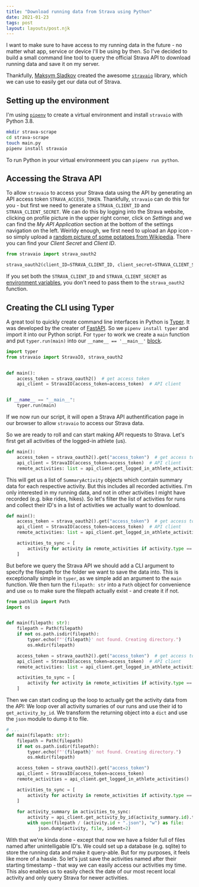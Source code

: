 ```yaml
---
title: "Download running data from Strava using Python"
date: 2021-01-23
tags: post
layout: layouts/post.njk
---
```


I want to make sure to have access to my running data in the future - no matter
what app, service or device I'll be using by then. So I've decided to build a
small command line tool to query the official Strava API to download running
data and save it on my server.

Thankfully, [Maksym Sladkov](https://github.com/sladkovm) created the awesome
[`stravaio`](https://github.com/sladkovm/stravaio) library, which we can use to
easily get our data out of Strava.

## Setting up the environment

I'm using [`pipenv`](https://pipenv.pypa.io/en/latest/) to create a virtual
environment and install `stravaio` with Python 3.8.

```bash
mkdir strava-scrape
cd strava-scrape
touch main.py
pipenv install stravaio
```

To run Python in your virtual environmeent you can ```pipenv run python```.

## Accessing the Strava API

To allow `stravaio` to access your Strava data using the API by generating an
API access token `STRAVA_ACCESS_TOKEN`. Thankfully, `stravaio` can do this for
you - but first we need to generate a `STRAVA_CLIENT_ID` and
`STRAVA_CLIENT_SECRET`. We can do this by logging into the Strava website,
clicking on profile picture in the upper right corner, click on *Settings* and
we can find the *My API Application* section at the bottom of the settings
navigation on the left. Weirldy enough, we first need to upload an App icon - so
simply upload a [random picture of some potatoes from
Wikipedia](https://en.wikipedia.org/wiki/Potato#/media/File:Patates.jpg). There
you can find your *Client Secret* and *Client ID*.



```python
from stravaio import strava_oauth2

strava_oauth2(client_ID=STRAVA_CLIENT_ID, client_secret=STRAVA_CLIENT_SECRET)
```

If you set both the `STRAVA_CLIENT_ID` and `STRAVA_CLIENT_SECRET` as
[environment
variables](https://www.twilio.com/blog/2017/01/how-to-set-environment-variables.html),
you don't need to pass them to the `strava_oauth2` function.


## Creating the CLI using Typer

A great tool to quickly create command line interfaces in Python is
[Typer](https://typer.tiangolo.com/). It was developed by the creater of
[FastAPI](https://fastapi.tiangolo.com/). So we `pipenv install typer` and
import it into our Python script. For `typer` to work we create
a `main` function and put `typer.run(main)` into our `__name__ == '__main__'` [block](https://stackoverflow.com/questions/419163/what-does-if-name-main-do). 

```python
import typer
from stravaio import StravaIO, strava_oauth2


def main():
    access_token = strava_oauth2()  # get access token
    api_client = StravaIO(access_token=access_token)  # API client


if __name__ == "__main__":
    typer.run(main)
```
If we now run our script, it will open a Strava API authentification page in our
browser to allow `stravaio` to access our Strava data.

So we are ready to roll and can start making API requests to Strava. Let's first
get all activities of the logged-in athlete (us).

```python
def main():
    access_token = strava_oauth2().get("access_token")  # get access token
    api_client = StravaIO(access_token=access_token)  # API client
    remote_activities: list = api_client.get_logged_in_athlete_activities()
```

This will get us a list of `SummaryActivity` objects which contain summary data
for each respective activity. But this includes all recorded activities. I'm
only interested in my running data, and not in other activities I might have
recorded (e.g. bike rides, hikes). So let's filter the list of activities for
runs and collect their ID's in a list of activities we actually want to
download.

```python
def main():
    access_token = strava_oauth2().get("access_token")  # get access token
    api_client = StravaIO(access_token=access_token)  # API client
    remote_activities: list = api_client.get_logged_in_athlete_activities()

    activities_to_sync = [
        activity for activity in remote_activities if activity.type == "Run"
    ]
```

But before we query the Strava API we should add a CLI argument to specify the
filepath for the folder we want to save the data into. This is exceptionally
simple in `typer`, as we simple add an argument to the `main` function. We then
turn the `filepath: str` into a `Path` object for convenience and use `os` to 
make sure the filepath actually exist - and create it if not.

```python
from pathlib import Path
import os


def main(filepath: str):
    filepath = Path(filepath)
    if not os.path.isdir(filepath):
        typer.echo(f"'{filepath}' not found. Creating directory.")
        os.mkdir(filepath)

    access_token = strava_oauth2().get("access_token")  # get access token
    api_client = StravaIO(access_token=access_token)  # API client
    remote_activities: list = api_client.get_logged_in_athlete_activities()

    activities_to_sync = [
        activity for activity in remote_activities if activity.type == "Run"
    ]
```

Then we can start coding up the loop to actually get the activity data from the
API: We loop over all activity sumaries of our runs and use their id to
`get_activity_by_id`. We transform the returning object into a `dict` and use
the `json` module to dump it to file.

```python
# ...
def main(filepath: str):
    filepath = Path(filepath)
    if not os.path.isdir(filepath):
        typer.echo(f"'{filepath}' not found. Creating directory.")
        os.mkdir(filepath)

    access_token = strava_oauth2().get("access_token")
    api_client = StravaIO(access_token=access_token)
    remote_activities = api_client.get_logged_in_athlete_activities()

    activities_to_sync = [
        activity for activity in remote_activities if activity.type == "Run"
    ]
    
    for activity_summary in activities_to_sync:
        activity = api_client.get_activity_by_id(activity_summary.id).to_dict()
        with open(filepath / (activity.id + ".json"), "w") as file:
            json.dump(activity, file, indent=2)
```

With that we're kinda done - except that now we have a folder full of files
named after unintelligable ID's. We could set up a database (e.g. sqlite) to
store the running data and make it query-able. But for my purposes, it feels
like more of a hassle. So let's just save the activities named after their
starting timestamp - that way we can easily access our activities my time. This
also enables us to easily check the date of our most recent local activity
and only query Strava for newer activities.
